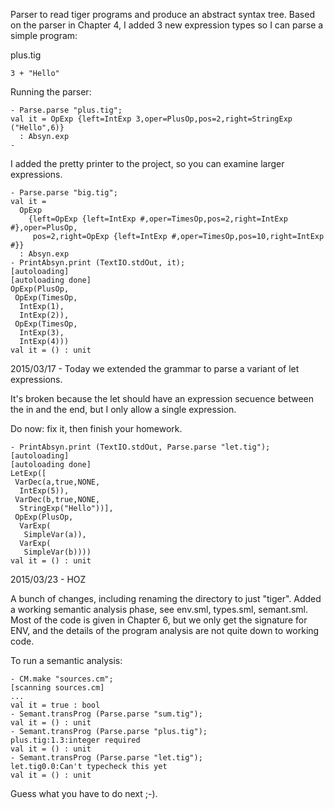 Parser to read tiger programs and produce an abstract syntax
tree. Based on the parser in Chapter 4, I added 3 new expression types
so I can parse a simple program:

plus.tig
```
3 + "Hello"
```

Running the parser:
```
- Parse.parse "plus.tig";
val it = OpExp {left=IntExp 3,oper=PlusOp,pos=2,right=StringExp ("Hello",6)}
  : Absyn.exp
-
```

I added the pretty printer to the project, so you can examine larger
expressions.

```
- Parse.parse "big.tig";
val it =
  OpExp
    {left=OpExp {left=IntExp #,oper=TimesOp,pos=2,right=IntExp #},oper=PlusOp,
     pos=2,right=OpExp {left=IntExp #,oper=TimesOp,pos=10,right=IntExp #}}
  : Absyn.exp
- PrintAbsyn.print (TextIO.stdOut, it);
[autoloading]
[autoloading done]
OpExp(PlusOp,
 OpExp(TimesOp,
  IntExp(1),
  IntExp(2)),
 OpExp(TimesOp,
  IntExp(3),
  IntExp(4)))
val it = () : unit
```

2015/03/17 - Today we extended the grammar to parse a variant of let
expressions.

It's broken because the let should have an expression secuence between
the in and the end, but I only allow a single expression.

Do now: fix it, then finish your homework.

```
- PrintAbsyn.print (TextIO.stdOut, Parse.parse "let.tig");
[autoloading]
[autoloading done]
LetExp([
 VarDec(a,true,NONE,
  IntExp(5)),
 VarDec(b,true,NONE,
  StringExp("Hello"))],
 OpExp(PlusOp,
  VarExp(
   SimpleVar(a)),
  VarExp(
   SimpleVar(b))))
val it = () : unit
```
2015/03/23 - HOZ

A bunch of changes, including renaming the directory to just "tiger".
Added a working semantic analysis phase, see env.sml, types.sml, semant.sml.
Most of the code is given in Chapter 6, but we only get the signature for
ENV, and the details of the program analysis are not quite down to working
code.

To run a semantic analysis:

```
- CM.make "sources.cm";
[scanning sources.cm]
...
val it = true : bool
- Semant.transProg (Parse.parse "sum.tig");
val it = () : unit
- Semant.transProg (Parse.parse "plus.tig");
plus.tig:1.3:integer required
val it = () : unit
- Semant.transProg (Parse.parse "let.tig");
let.tig0.0:Can't typecheck this yet
val it = () : unit
```

Guess what you have to do next ;-).
